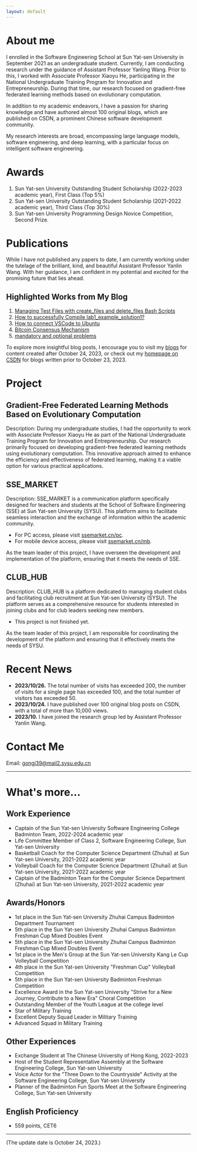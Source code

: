```yaml
---
layout: default
---
```

# About me

I enrolled in the Software Engineering School at Sun Yat-sen University in September 2021 as an undergraduate student. Currently, I am conducting research under the guidance of Assistant Professor Yanling Wang. Prior to this, I worked with Associate Professor Xiaoyu He, participating in the National Undergraduate Training Program for Innovation and Entrepreneurship. During that time, our research focused on gradient-free federated learning methods based on evolutionary computation.

In addition to my academic endeavors, I have a passion for sharing knowledge and have authored almost 100 original blogs, which are published on CSDN, a prominent Chinese software development community.

My research interests are broad, encompassing large language models, software engineering, and deep learning, with a particular focus on intelligent software engineering.


# Awards

1. Sun Yat-sen University Outstanding Student Scholarship (2022-2023 academic year), First Class (Top 5%)
2. Sun Yat-sen University Outstanding Student Scholarship (2021-2022 academic year), Third Class (Top 30%)
3. Sun Yat-sen University Programming Design Novice Competition, Second Prize.


# Publications

While I have not published any papers to date, I am currently working under the tutelage of the brilliant, kind, and beautiful Assistant Professor Yanlin Wang. With her guidance, I am confident in my potential and excited for the promising future that lies ahead.

## Highlighted Works from My Blog

1. [Managing Test Files with create_files and delete_files Bash Scripts](https://blog.csdn.net/weixin_64123373/article/details/133934518?spm=1001.2014.3001.5502)
2. [How to successfully Compile lab1_example_solution1?](https://blog.csdn.net/weixin_64123373/article/details/133379846?spm=1001.2014.3001.5502)
3. [How to connect VSCode to Ubuntu](https://blog.csdn.net/weixin_64123373/article/details/133928744?spm=1001.2014.3001.5502)
4. [Bitcoin Consensus Mechanism](https://blog.csdn.net/weixin_64123373/article/details/133278783?spm=1001.2014.3001.5502)
5. [mandatory and optional problems](https://blog.csdn.net/weixin_64123373/article/details/133323762?spm=1001.2014.3001.5502)

To explore more insightful blog posts, I encourage you to visit my [blogs](https://mikingg.github.io/blog/) for content created after October 24, 2023, or check out my [homepage on CSDN](https://blog.csdn.net/weixin_64123373?type=blog) for blogs written prior to October 23, 2023.

# Project

## Gradient-Free Federated Learning Methods Based on Evolutionary Computation

Description: During my undergraduate studies, I had the opportunity to work with Associate Professor Xiaoyu He as part of the National Undergraduate Training Program for Innovation and Entrepreneurship. Our research primarily focused on developing gradient-free federated learning methods using evolutionary computation. This innovative approach aimed to enhance the efficiency and effectiveness of federated learning, making it a viable option for various practical applications.

## SSE_MARKET

Description: SSE_MARKET is a communication platform specifically designed for teachers and students at the School of Software Engineering (SSE) at Sun Yat-sen University (SYSU). This platform aims to facilitate seamless interaction and the exchange of information within the academic community.

- For PC access, please visit [ssemarket.cn/pc](http://ssemarket.cn/pc).
- For mobile device access, please visit [ssemarket.cn/mb](http://ssemarket.cn/mb).

As the team leader of this project, I have overseen the development and implementation of the platform, ensuring that it meets the needs of SSE.

## CLUB_HUB

Description: CLUB_HUB is a platform dedicated to managing student clubs and facilitating club recruitment at Sun Yat-sen University (SYSU). The platform serves as a comprehensive resource for students interested in joining clubs and for club leaders seeking new members.

- This project is not finished yet.

As the team leader of this project, I am responsible for coordinating the development of the platform and ensuring that it effectively meets the needs of SYSU.

# Recent News
- **2023/10/26.** The total number of visits has exceeded 200, the number of visits for a single page has exceeded 100, and the total number of visitors has exceeded 50.
- **2023/10/24.** I have published over 100 original blog posts on CSDN, with a total of more than 10,000 views.
- **2023/10.** I have joined the research group led by Assistant Professor Yanlin Wang.

# Contact Me

Email: gongj39@mail2.sysu.edu.cn

--------

# What's more...

## Work Experience

- Captain of the Sun Yat-sen University Software Engineering College Badminton Team, 2022-2024 academic year
- Life Committee Member of Class 2, Software Engineering College, Sun Yat-sen University
- Basketball Coach for the Computer Science Department (Zhuhai) at Sun Yat-sen University, 2021-2022 academic year
- Volleyball Coach for the Computer Science Department (Zhuhai) at Sun Yat-sen University, 2021-2022 academic year
- Captain of the Badminton Team for the Computer Science Department (Zhuhai) at Sun Yat-sen University, 2021-2022 academic year

## Awards/Honors

- 1st place in the Sun Yat-sen University Zhuhai Campus Badminton Department Tournament
- 5th place in the Sun Yat-sen University Zhuhai Campus Badminton Freshman Cup Mixed Doubles Event
- 5th place in the Sun Yat-sen University Zhuhai Campus Badminton Freshman Cup Mixed Doubles Event
- 1st place in the Men's Group at the Sun Yat-sen University Kang Le Cup Volleyball Competition
- 4th place in the Sun Yat-sen University "Freshman Cup" Volleyball Competition
- 5th place in the Sun Yat-sen University Badminton Freshman Competition
- Excellence Award in the Sun Yat-sen University "Strive for a New Journey, Contribute to a New Era" Choral Competition
- Outstanding Member of the Youth League at the college level
- Star of Military Training
- Excellent Deputy Squad Leader in Military Training
- Advanced Squad in Military Training

## Other Experiences

- Exchange Student at The Chinese University of Hong Kong, 2022-2023
- Host of the Student Representative Assembly at the Software Engineering College, Sun Yat-sen University
- Voice Actor for the "Three Down to the Countryside" Activity at the Software Engineering College, Sun Yat-sen University
- Planner of the Badminton Fun Sports Meet at the Software Engineering College, Sun Yat-sen University

## English Proficiency

- 559 points, CET6

- -----
(The update date is October 24, 2023.)
